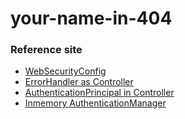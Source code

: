 # your-name-in-404

### Reference site
* [WebSecurityConfig](https://qiita.com/a-pompom/items/80b3f4bb6414e8678829#%E3%82%B3%E3%83%B3%E3%83%95%E3%82%A3%E3%82%B0%E3%83%95%E3%82%A1%E3%82%A4%E3%83%AB%E9%9B%A3%E3%81%97%E3%81%9D%E3%81%86%E5%95%8F%E9%A1%8C)
* [ErrorHandler as Controller](https://www.logicbig.com/tutorials/spring-framework/spring-boot/implementing-error-controller.html)
* [AuthenticationPrincipal in Controller](https://terasolunaorg.github.io/guideline/5.0.0.RELEASE/ja/Security/Tutorial.html#controller)
* [Inmemory AuthenticationManager](https://wannabe-jellyfish.hatenablog.com/entry/2016/05/15/142600)

